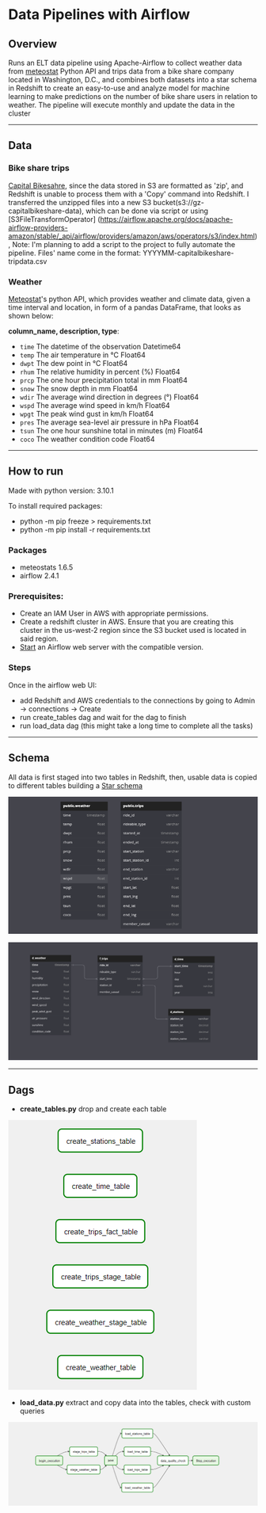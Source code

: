 # Data Pipelines with Airflow

## Overview

Runs an ELT data pipeline using Apache-Airflow to collect weather data from [meteostat](https://dev.meteostat.net/python/)
Python API and trips data from a bike share company located in Washington, D.C., and combines both datasets into a star
schema in Redshift to create an easy-to-use and analyze model for machine learning to make predictions on the number of
bike share users in relation to weather. The pipeline will execute monthly and update the data in the cluster

---

## Data

### Bike share trips

[Capital Bikesahre](https://ride.capitalbikeshare.com/system-data), since the data stored in S3
are formatted as 'zip', and Redshift is unable to process them with a 'Copy' command into Redshift. I transferred the unzipped
files into a new S3 bucket(s3://gz-capitalbikeshare-data), which can be done via script or using [S3FileTransformOperator]
(https://airflow.apache.org/docs/apache-airflow-providers-amazon/stable/_api/airflow/providers/amazon/aws/operators/s3/index.html),
Note: I'm planning to add a script to the project to fully automate the pipeline.
Files' name come in the format: YYYYMM-capitalbikeshare-tripdata.csv

### Weather
[Meteostat](https://dev.meteostat.net/python/)'s python API, which provides weather and climate data, given a time interval and
location, in form of a pandas DataFrame, that looks as shown below:

**column_name, description, type**:
- `time` The datetime of the observation	        Datetime64
- `temp` The air temperature in °C	                Float64
- `dwpt` The dew point in °C	                    Float64
- `rhum` The relative humidity in percent (%)	    Float64
- `prcp` The one hour precipitation total in mm	    Float64
- `snow` The snow depth in mm	                    Float64
- `wdir` The average wind direction in degrees (°)	Float64
- `wspd` The average wind speed in km/h	            Float64
- `wpgt` The peak wind gust in km/h	                Float64
- `pres` The average sea-level air pressure in hPa	Float64
- `tsun` The one hour sunshine total in minutes (m)	Float64
- `coco` The weather condition code	                Float64

---

## How to run

Made with python version: 3.10.1

To install required packages:
- python -m pip freeze > requirements.txt
- python -m pip install -r requirements.txt

### Packages
- meteostats 1.6.5
- airflow 2.4.1

### Prerequisites:
- Create an IAM User in AWS with appropriate permissions.
- Create a redshift cluster in AWS. Ensure that you are creating this cluster in the us-west-2 region since the S3
bucket used is located in said region.
- [Start](https://airflow.apache.org/docs/apache-airflow/2.4.1/start.html) an Airflow web server with the compatible version.

### Steps
Once in the airflow web UI:
- add Redshift and AWS credentials to the connections by going to Admin -> connections -> Create
- run create_tables dag and wait for the dag to finish
- run load_data dag (this might take a long time to complete all the tasks)

---

## Schema
 
All data is first staged into two tables in Redshift, then, usable data is copied to different tables
building a [Star schema](https://en.wikipedia.org/wiki/Star_schema)

![Staging tables](imgs/staging_tables.PNG)

![Schema](imgs/table_structure.PNG)

---

## Dags

- **create_tables.py** drop and create each table

![create_tables Dag](imgs/create_tables_dag.PNG)

- **load_data.py** extract and copy data into the tables, check with custom queries

![load_data Dag](imgs/load_data_dag.PNG)
